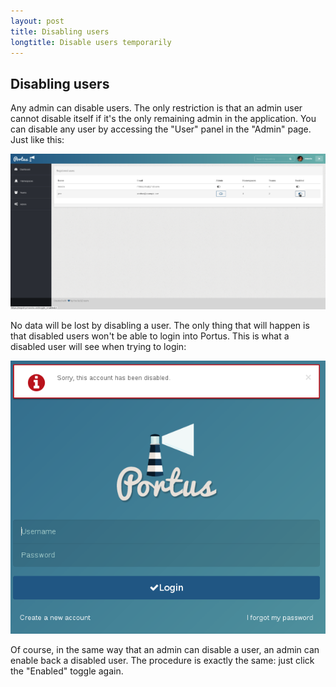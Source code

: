 ```yaml
---
layout: post
title: Disabling users
longtitle: Disable users temporarily
---
```


## Disabling users

Any admin can disable users. The only restriction is that an admin user cannot
disable itself if it's the only remaining admin in the application. You can
disable any user by accessing the "User" panel in the "Admin" page. Just like
this:

![Disabling](/build/images/docs/disabling-user.png)

No data will be lost by disabling a user. The only thing that will happen is
that disabled users won't be able to login into Portus. This is what a disabled
user will see when trying to login:

![Disabled](/build/images/docs/disabled-user.png)

Of course, in the same way that an admin can disable a user, an admin can
enable back a disabled user. The procedure is exactly the same: just click
the "Enabled" toggle again.
